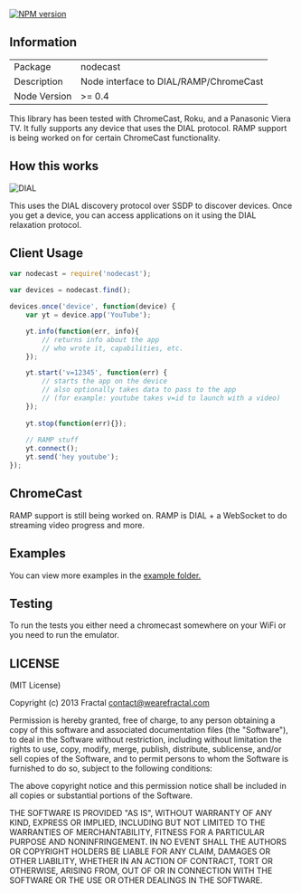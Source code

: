 [![NPM version](https://badge.fury.io/js/nodecast.png)](http://badge.fury.io/js/nodecast)

## Information

<table>
<tr>
<td>Package</td><td>nodecast</td>
</tr>
<tr>
<td>Description</td>
<td>Node interface to DIAL/RAMP/ChromeCast</td>
</tr>
<tr>
<td>Node Version</td>
<td>>= 0.4</td>
</tr>
</table>

This library has been tested with ChromeCast, Roku, and a Panasonic Viera TV. It fully supports any device that uses the DIAL protocol. RAMP support is being worked on for certain ChromeCast functionality.

## How this works

![DIAL](http://geeknizer.com/wp-content/uploads/2013/07/dial-discovery.jpg)

This uses the DIAL discovery protocol over SSDP to discover devices. Once you get a device, you can access applications on it using the DIAL relaxation protocol.

## Client Usage

```javascript
var nodecast = require('nodecast');

var devices = nodecast.find();

devices.once('device', function(device) {
	var yt = device.app('YouTube');

	yt.info(function(err, info){
		// returns info about the app
		// who wrote it, capabilities, etc.
	});

	yt.start('v=12345', function(err) {
		// starts the app on the device
		// also optionally takes data to pass to the app
		// (for example: youtube takes v=id to launch with a video)
	});
	
	yt.stop(function(err){});
	
	// RAMP stuff
	yt.connect();
	yt.send('hey youtube');
});
```

## ChromeCast

RAMP support is still being worked on. RAMP is DIAL + a WebSocket to do streaming video progress and more.

## Examples

You can view more examples in the [example folder.](https://github.com/wearefractal/nodecast/tree/master/examples)

## Testing

To run the tests you either need a chromecast somewhere on your WiFi or you need to run the emulator.

## LICENSE

(MIT License)

Copyright (c) 2013 Fractal <contact@wearefractal.com>

Permission is hereby granted, free of charge, to any person obtaining
a copy of this software and associated documentation files (the
"Software"), to deal in the Software without restriction, including
without limitation the rights to use, copy, modify, merge, publish,
distribute, sublicense, and/or sell copies of the Software, and to
permit persons to whom the Software is furnished to do so, subject to
the following conditions:

The above copyright notice and this permission notice shall be
included in all copies or substantial portions of the Software.

THE SOFTWARE IS PROVIDED "AS IS", WITHOUT WARRANTY OF ANY KIND,
EXPRESS OR IMPLIED, INCLUDING BUT NOT LIMITED TO THE WARRANTIES OF
MERCHANTABILITY, FITNESS FOR A PARTICULAR PURPOSE AND
NONINFRINGEMENT. IN NO EVENT SHALL THE AUTHORS OR COPYRIGHT HOLDERS BE
LIABLE FOR ANY CLAIM, DAMAGES OR OTHER LIABILITY, WHETHER IN AN ACTION
OF CONTRACT, TORT OR OTHERWISE, ARISING FROM, OUT OF OR IN CONNECTION
WITH THE SOFTWARE OR THE USE OR OTHER DEALINGS IN THE SOFTWARE.
